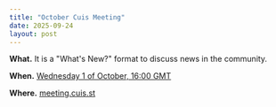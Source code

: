 ```yaml
---
title: "October Cuis Meeting"
date: 2025-09-24
layout: post
---
```


**What.** It is a "What's New?" format to discuss news in the community. 

**When.** [Wednesday 1 of October, 16:00 GMT](https://timee.io/20251001T1600?tl=Cuis%20October%20meeting)

**Where.** [meeting.cuis.st](http://meeting.cuis.st)
